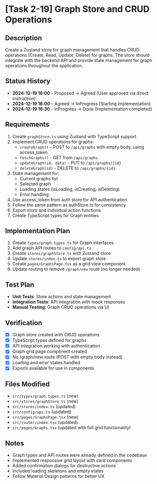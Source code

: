 # [Task 2-19] Graph Store and CRUD Operations

## Description
Create a Zustand store for graph management that handles CRUD operations (Create, Read, Update, Delete) for graphs. The store should integrate with the backend API and provide state management for graph operations throughout the application.

## Status History
- **2024-12-19 16:00** - Proposed → Agreed (User approved via direct instruction)
- **2024-12-19 16:00** - Agreed → InProgress (Starting implementation)
- **2024-12-19 16:30** - InProgress → Done (Implementation completed)

## Requirements
1. Create `graphStore.ts` using Zustand with TypeScript support
2. Implement CRUD operations for graphs:
   - `createGraph()` - POST to `/api/graphs` with empty body, using access_token
   - `fetchGraphs()` - GET from `/api/graphs` 
   - `updateGraph(id, data)` - PUT to `/api/graphs/{id}`
   - `deleteGraph(id)` - DELETE to `/api/graphs/{id}`
3. State management for:
   - Current graphs list
   - Selected graph
   - Loading states (isLoading, isCreating, isDeleting)
   - Error handling
4. Use access_token from auth store for API authentication
5. Follow the same pattern as authStore.ts for consistency
6. Export store and individual action functions
7. Create TypeScript types for Graph entities

## Implementation Plan
1. Create `types/graph.types.ts` for Graph interfaces
2. Add graph API routes to `config/api.ts` 
3. Create `stores/graphStore.ts` with Zustand store
4. Update `stores/index.ts` to export graph store
5. Create `pages/GraphsPage.tsx` as a grid view component
6. Update routing to remove `/graph/new` route (no longer needed)

## Test Plan
- **Unit Tests**: Store actions and state management
- **Integration Tests**: API integration with mock responses
- **Manual Testing**: Graph CRUD operations via UI

## Verification
- [x] Graph store created with CRUD operations
- [x] TypeScript types defined for graphs
- [x] API integration working with authentication
- [x] Graph grid page component created
- [x] No /graph/new route (POST with empty body instead)
- [x] Loading and error states handled
- [x] Exports available for use in components

## Files Modified
- `src/types/graph.types.ts` (new)
- `src/stores/graphStore.ts` (new)
- `src/stores/index.ts` (updated)
- `src/config/api.ts` (updated)
- `src/pages/GraphsPage.tsx` (new)
- `src/router/index.tsx` (updated)
- `src/pages/Graphs.tsx` (updated with full grid functionality)

## Notes
- Graph types and API routes were already defined in the codebase
- Implemented responsive grid layout with card components
- Added confirmation dialogs for destructive actions
- Included loading skeletons and empty states
- Follow Material Design patterns for better UX 